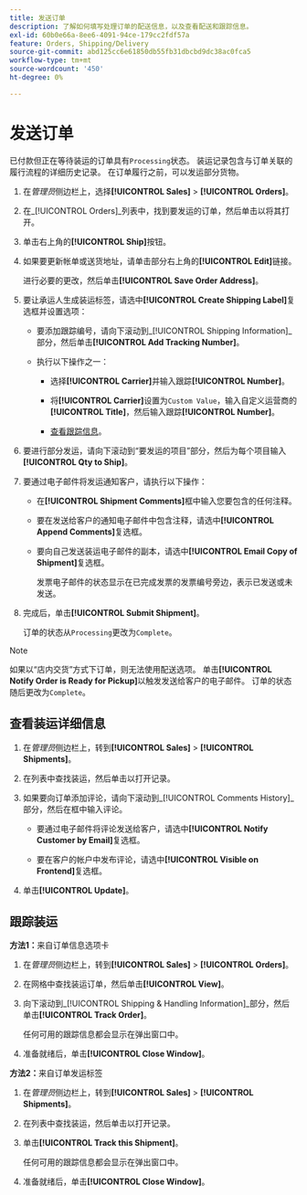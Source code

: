 ```yaml
---
title: 发送订单
description: 了解如何填写处理订单的配送信息，以及查看配送和跟踪信息。
exl-id: 60b0e66a-8ee6-4091-94ce-179cc2fdf57a
feature: Orders, Shipping/Delivery
source-git-commit: abd125cc6e61850db55fb31dbcbd9dc38ac0fca5
workflow-type: tm+mt
source-wordcount: '450'
ht-degree: 0%

---
```


# 发送订单

已付款但正在等待装运的订单具有`Processing`状态。 装运记录包含与订单关联的履行流程的详细历史记录。 在订单履行之前，可以发运部分货物。

1. 在&#x200B;_管理员_&#x200B;侧边栏上，选择&#x200B;**[!UICONTROL Sales]** > **[!UICONTROL Orders]**。

1. 在&#x200B;_[!UICONTROL Orders]_列表中，找到要发运的订单，然后单击以将其打开。

1. 单击右上角的&#x200B;**[!UICONTROL Ship]**&#x200B;按钮。

1. 如果要更新帐单或送货地址，请单击部分右上角的&#x200B;**[!UICONTROL Edit]**&#x200B;链接。

   进行必要的更改，然后单击&#x200B;**[!UICONTROL Save Order Address]**。

1. 要让承运人生成装运标签，请选中&#x200B;**[!UICONTROL Create Shipping Label]**&#x200B;复选框并设置选项：

   - 要添加跟踪编号，请向下滚动到&#x200B;_[!UICONTROL Shipping Information]_部分，然后单击&#x200B;**[!UICONTROL Add Tracking Number]**。

   - 执行以下操作之一：

      - 选择&#x200B;**[!UICONTROL Carrier]**&#x200B;并输入跟踪&#x200B;**[!UICONTROL Number]**。

      - 将&#x200B;**[!UICONTROL Carrier]**&#x200B;设置为`Custom Value`，输入自定义运营商的&#x200B;**[!UICONTROL Title]**，然后输入跟踪&#x200B;**[!UICONTROL Number]**。

      - [查看跟踪信息](#track-the-shipment)。

1. 要进行部分发运，请向下滚动到“要发运的项目”部分，然后为每个项目输入&#x200B;**[!UICONTROL Qty to Ship]**。

1. 要通过电子邮件将发运通知客户，请执行以下操作：

   - 在&#x200B;**[!UICONTROL Shipment Comments]**&#x200B;框中输入您要包含的任何注释。

   - 要在发送给客户的通知电子邮件中包含注释，请选中&#x200B;**[!UICONTROL Append Comments]**&#x200B;复选框。

   - 要向自己发送装运电子邮件的副本，请选中&#x200B;**[!UICONTROL Email Copy of Shipment]**&#x200B;复选框。

     发票电子邮件的状态显示在已完成发票的发票编号旁边，表示已发送或未发送。

1. 完成后，单击&#x200B;**[!UICONTROL Submit Shipment]**。

   订单的状态从`Processing`更改为`Complete`。

>[!NOTE]
>
>如果以“店内交货”方式下订单，则无法使用配送选项。 单击&#x200B;**[!UICONTROL Notify Order is Ready for Pickup]**&#x200B;以触发发送给客户的电子邮件。 订单的状态随后更改为`Complete`。

## 查看装运详细信息

1. 在&#x200B;_管理员_&#x200B;侧边栏上，转到&#x200B;**[!UICONTROL Sales]** > **[!UICONTROL Shipments]**。

1. 在列表中查找装运，然后单击以打开记录。

1. 如果要向订单添加评论，请向下滚动到&#x200B;_[!UICONTROL Comments History]_部分，然后在框中输入评论。

   - 要通过电子邮件将评论发送给客户，请选中&#x200B;**[!UICONTROL Notify Customer by Email]**&#x200B;复选框。

   - 要在客户的帐户中发布评论，请选中&#x200B;**[!UICONTROL Visible on Frontend]**&#x200B;复选框。

1. 单击&#x200B;**[!UICONTROL Update]**。

## 跟踪装运

**方法1：**&#x200B;来自订单信息选项卡

1. 在&#x200B;_管理员_&#x200B;侧边栏上，转到&#x200B;**[!UICONTROL Sales]** > **[!UICONTROL Orders]**。

1. 在网格中查找装运订单，然后单击&#x200B;**[!UICONTROL View]**。

1. 向下滚动到&#x200B;_[!UICONTROL Shipping & Handling Information]_部分，然后单击&#x200B;**[!UICONTROL Track Order]**。

   任何可用的跟踪信息都会显示在弹出窗口中。

1. 准备就绪后，单击&#x200B;**[!UICONTROL Close Window]**。

**方法2：**&#x200B;来自订单发运标签

1. 在&#x200B;_管理员_&#x200B;侧边栏上，转到&#x200B;**[!UICONTROL Sales]** > **[!UICONTROL Shipments]**。

1. 在列表中查找装运，然后单击以打开记录。

1. 单击&#x200B;**[!UICONTROL Track this Shipment]**。

   任何可用的跟踪信息都会显示在弹出窗口中。

1. 准备就绪后，单击&#x200B;**[!UICONTROL Close Window]**。
